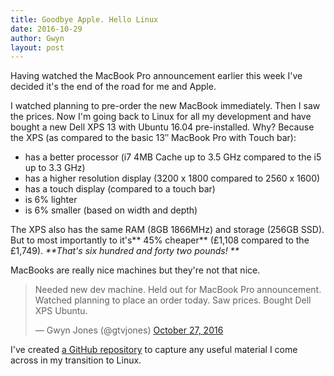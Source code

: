 ```yaml
---
title: Goodbye Apple. Hello Linux
date: 2016-10-29
author: Gwyn
layout: post
---
```


Having watched the MacBook Pro announcement earlier this week I've decided it's the end of the road for me and Apple.

I watched planning to pre-order the new MacBook immediately. Then I saw the prices. Now I'm going back to Linux for all my development and have bought a new Dell XPS 13 with Ubuntu 16.04 pre-installed. Why? Because the XPS (as compared to the basic 13&#8243; MacBook Pro with Touch bar):

  * has a better processor (i7 4MB Cache up to 3.5 GHz compared to the i5 up to 3.3 GHz)
  * has a higher resolution display (3200 x 1800 compared to 2560 x 1600)
  * has a touch display (compared to a touch bar)
  * is 6% lighter
  * is 6% smaller (based on width and depth)

The XPS also has the same RAM (8GB 1866MHz) and storage (256GB SSD). But to most importantly to it's** 45% cheaper** (£1,108 compared to the £1,749). _**That's six hundred and forty two pounds! **_

MacBooks are really nice machines but they're not that nice.

<blockquote class="twitter-tweet" data-lang="en">
  <p dir="ltr" lang="en">
    Needed new dev machine. Held out for MacBook Pro announcement. Watched planning to place an order today. Saw prices. Bought Dell XPS Ubuntu.
  </p>
  
  <p>
    — Gwyn Jones (@gtvjones) <a href="https://twitter.com/gtvjones/status/791754705244397569">October 27, 2016</a>
  </p>
</blockquote>



I've created [a GitHub repository](https://github.com/gtvj/linux) to capture any useful material I come across in my transition to Linux.